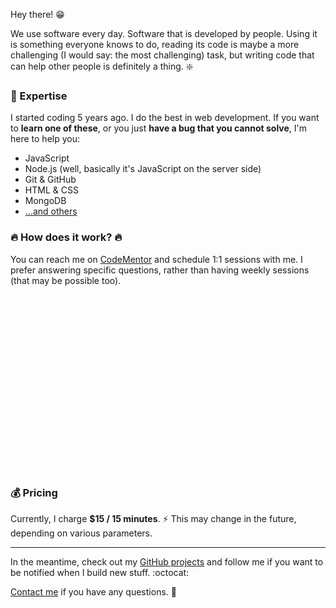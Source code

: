Hey there! :grin:

We use software every day. Software that is developed by people. Using it is something everyone knows to do, reading its code is maybe a more challenging (I would say: the most challenging) task, but writing code that can help other people is definitely a thing. :sparkle:

### :microscope: Expertise

I started coding 5 years ago. I do the best in web development. 
If you want to **learn one of these**, or you just **have a bug that you cannot solve**, I'm here to help you:

 - JavaScript
 - Node.js (well, basically it's JavaScript on the server side)
 - Git & GitHub
 - HTML & CSS
 - MongoDB
 - [...and others](https://www.codementor.io/johnnyb)

### :fire: How does it work? :fire:

You can reach me on [CodeMentor](https://www.codementor.io/johnnyb) and schedule 1:1 sessions with me. 
I prefer answering specific questions, rather than having weekly sessions (that may be possible too).

<a href="https://codementor.io/johnnyb" target="_blank" style="background: url(http://i.imgur.com/Y1zl5aF.png); height: 283px; width: 250px; display: inline-block;"></a>


### :moneybag: Pricing

Currently, I charge **$15 / 15 minutes**. :zap:
This may change in the future, depending on various parameters.

---

In the meantime, check out my [GitHub projects](https://github.com/IonicaBizau) and follow me if you want to be notified when I build new stuff. :octocat:

[Contact me](/contact) if you have any questions. :email: